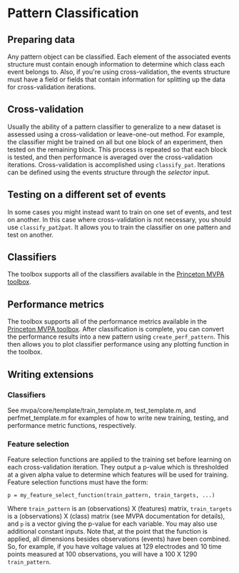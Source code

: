 # Pattern Classification #

## Preparing data ##

Any pattern object can be classified.  Each element of the associated events structure must contain enough information to determine which class each event belongs to.  Also, if you're using cross-validation, the events structure must have a field or fields that contain information for splitting up the data for cross-validation iterations.

## Cross-validation ##

Usually the ability of a pattern classifier to generalize to a new dataset is assessed using a cross-validation or leave-one-out method.  For example, the classifier might be trained on all but one block of an experiment, then tested on the remaining block.  This process is repeated so that each block is tested, and then performance is averaged over the cross-validation iterations.  Cross-validation is accomplished using `classify_pat`.  Iterations can be defined using the events structure through the _selector_ input.

## Testing on a different set of events ##

In some cases you might instead want to train on one set of events, and test on another.  In this case where cross-validation is not necessary, you should use `classify_pat2pat`.  It allows you to train the classifier on one pattern and test on another.

## Classifiers ##

The toolbox supports all of the classifiers available in the [Princeton MVPA toolbox](http://code.google.com/p/princeton-mvpa-toolbox/).

## Performance metrics ##

The toolbox supports all of the performance metrics available in the [Princeton MVPA toolbox](http://code.google.com/p/princeton-mvpa-toolbox/).  After classification is complete, you can convert the performance results into a new pattern using `create_perf_pattern`.  This then allows you to plot classifier performance using any plotting function in the toolbox.

## Writing extensions ##

### Classifiers ###

See mvpa/core/template/train\_template.m, test\_template.m, and perfmet\_template.m for examples of how to write new training, testing, and performance metric functions, respectively.

### Feature selection ###

Feature selection functions are applied to the training set before learning on each cross-validation iteration. They output a p-value which is thresholded at a given alpha value to determine which features will be used for training. Feature selection functions must have the form:

```
p = my_feature_select_function(train_pattern, train_targets, ...)
```

Where `train_pattern` is an (observations) X (features) matrix, `train_targets` is a (observations) X (class) matrix (see MVPA documentation for details), and `p` is a vector giving the p-value for each variable. You may also use additional constant inputs. Note that, at the point that the function is applied, all dimensions besides observations (events) have been combined. So, for example, if you have voltage values at 129 electrodes and 10 time points measured at 100 observations, you will have a 100 X 1290 `train_pattern`.